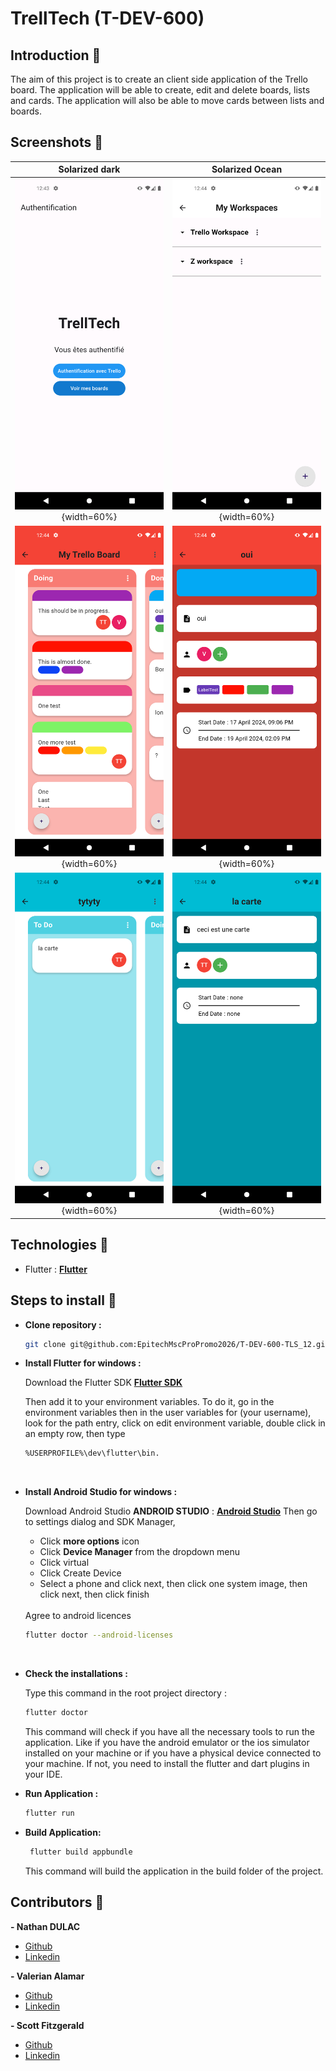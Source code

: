 # TrellTech (T-DEV-600)

## Introduction 📖
The aim of this project is to create an client side application of the Trello board. The application will be able to create, edit and delete boards, lists and cards. The application will also be able to move cards between lists and boards.

## Screenshots 📸

Solarized dark             |  Solarized Ocean
:-------------------------:|:-------------------------:
![Screenshot](flutter_01.png){width=60%} |  ![Screenshot](flutter_02.png){width=60%}
![Screenshot](flutter_03.png){width=60%} |  ![Screenshot](flutter_04.png){width=60%}
![Screenshot](flutter_05.png){width=60%} |  ![Screenshot](flutter_06.png){width=60%}


## Technologies 💯

- Flutter : **[Flutter](https://flutter.dev/)**

## Steps to install 📝

- **Clone repository :**

    ```bash
    git clone git@github.com:EpitechMscProPromo2026/T-DEV-600-TLS_12.git
    ```

- **Install Flutter for windows :**

    Download the Flutter SDK
    **[Flutter SDK](https://storage.googleapis.com/flutter_infra_release/releases/stable/windows/flutter_windows_3.19.5-stable.zip)**

    Then add it to your environment variables.
    To do it, go in the environment variables then in the user variables for (your username), look for the path entry, click on edit environment variable, double click in an empty row, then type
    
    ```bash
    %USERPROFILE%\dev\flutter\bin.
    ```

    <br>

- **Install Android Studio for windows :**

    Download Android Studio
    **ANDROID STUDIO** : **[Android Studio](https://developer.android.com/studio)**
    Then go to settings dialog and SDK Manager,
    - Click **more options** icon
    - Click **Device Manager** from the dropdown menu
    - Click virtual
    - Click Create Device
    - Select a phone and click next, then click one system image, then click next, then click finish

    <br>
    Agree to android licences

    ```bash
    flutter doctor --android-licenses
    ```

    <br>

- **Check the installations :**

    Type this command in the root project directory :

    ```bash
    flutter doctor
    ```

    This command will check if you have all the necessary tools to run the application. Like if you have the android emulator or the ios simulator installed on your machine or if you have a physical device connected to your machine.
    If not, you need to install the flutter and dart plugins in your IDE.
    <br>

- **Run Application :**

    ```bash
    flutter run
    ```

- **Build Application:**

    ```bash
     flutter build appbundle
    ```

    This command will build the application in the build folder of the project.

## Contributors 💪

**- Nathan DULAC** <br>

- [Github](https://github.com/Torahime3)
- [Linkedin](https://www.linkedin.com/in/nathan-dulac-2aa654257/)<br>

**- Valerian Alamar** <br>

- [Github](https://github.com/Valamar12)
- [Linkedin](https://www.linkedin.com/in/valerian-a-43171328a/)<br>

**- Scott Fitzgerald** <br>

- [Github](https://github.com/scottfzd)
- [Linkedin](https://www.linkedin.com/in/nigelfitzgerald/)<br>
